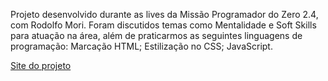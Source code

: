 Projeto desenvolvido durante as lives da Missão Programador do Zero 2.4, com Rodolfo Mori.
Foram discutidos temas como Mentalidade e Soft Skills para atuação na área, além de praticarmos as seguintes linguagens de programação:
Marcação HTML;
Estilização no CSS;
JavaScript.


<a href="https://jngcvs-starbucks.netlify.app/)">Site do projeto</a>
